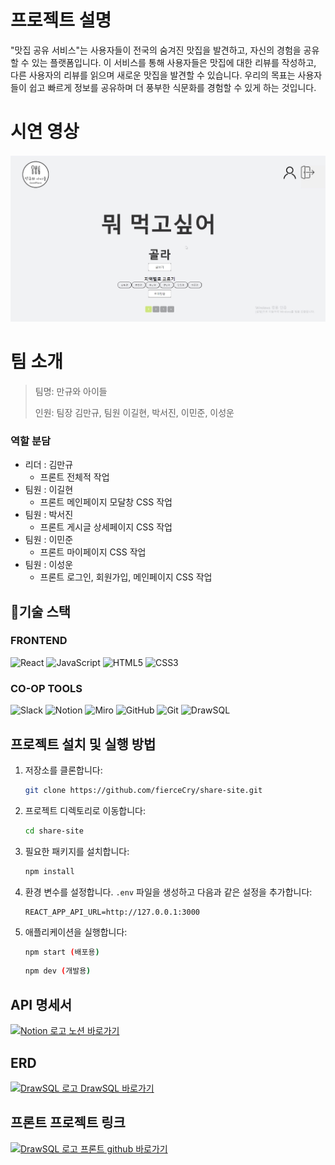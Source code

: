 # 프로젝트 설명
"맛집 공유 서비스"는 사용자들이 전국의 숨겨진 맛집을 발견하고, 자신의 경험을 공유할 수 있는 플랫폼입니다. 이 서비스를 통해 사용자들은 맛집에 대한 리뷰를 작성하고, 다른 사용자의 리뷰를 읽으며 새로운 맛집을 발견할 수 있습니다. 우리의 목표는 사용자들이 쉽고 빠르게 정보를 공유하며 더 풍부한 식문화를 경험할 수 있게 하는 것입니다.

# 시연 영상
[![만규와 아이들 시연영상](image.png)](https://www.youtube.com/watch?v=ljB_05bE7oc)
# 팀 소개
> 팀명: 만규와 아이들 
> 
> 인원: 팀장 김만규, 팀원 이길현, 박서진, 이민준, 이성운

### 역할 분담
* 리더 : 김만규
  * 프론트 전체적 작업
* 팀원 : 이길현
  * 프론트 메인페이지 모달창 CSS 작업
* 팀원 : 박서진
  * 프론트 게시글 상세페이지 CSS 작업
* 팀원 : 이민준
  * 프론트 마이페이지 CSS 작업
* 팀원 : 이성운
  * 프론트 로그인, 회원가입, 메인페이지 CSS 작업

## 🔧기술 스택

### FRONTEND
![React](https://img.shields.io/badge/react-61DAFB?style=for-the-badge&logo=react&logoColor=white) ![JavaScript](https://img.shields.io/badge/javascript-F7DF1E?style=for-the-badge&logo=javascript&logoColor=black) ![HTML5](https://img.shields.io/badge/html5-E34F26?style=for-the-badge&logo=html5&logoColor=white) ![CSS3](https://img.shields.io/badge/css3-1572B6?style=for-the-badge&logo=css3&logoColor=white)

### CO-OP TOOLS
![Slack](https://img.shields.io/badge/Slack-4A154B?style=for-the-badge&logo=Slack&logoColor=white) ![Notion](https://img.shields.io/badge/Notion-000000?style=for-the-badge&logo=Notion&logoColor=white) ![Miro](https://img.shields.io/badge/Miro-FFD700?style=for-the-badge&logo=miro&logoColor=black) ![GitHub](https://img.shields.io/badge/github-181717?style=for-the-badge&logo=github&logoColor=white) ![Git](https://img.shields.io/badge/git-F05032?style=for-the-badge&logo=git&logoColor=white) ![DrawSQL](https://img.shields.io/badge/DrawSQL-007ACC?style=for-the-badge&logo=drawsql&logoColor=white)

## 프로젝트 설치 및 실행 방법

1. 저장소를 클론합니다:
    ```bash
    git clone https://github.com/fierceCry/share-site.git
    ```

2. 프로젝트 디렉토리로 이동합니다:
    ```bash
    cd share-site
    ```

3. 필요한 패키지를 설치합니다:
    ```bash
    npm install
    ```

4. 환경 변수를 설정합니다. `.env` 파일을 생성하고 다음과 같은 설정을 추가합니다:
    ```
    REACT_APP_API_URL=http://127.0.0.1:3000
    ```

5. 애플리케이션을 실행합니다:

    ```bash
    npm start (배포용)
    ```

    ```bash
    npm dev (개발용)
    ```

## API 명세서
[![Notion 로고](https://upload.wikimedia.org/wikipedia/commons/thumb/e/e9/Notion-logo.svg/24px-Notion-logo.svg.png) 노션 바로가기](https://www.notion.so/teamsparta/ver-2024-e712a885d2624b388327f80a12051923?pvs=4)

## ERD
[<img src="https://tenereteam.s3.us-west-1.amazonaws.com/draw-sql.webp?v=1708250048" alt="DrawSQL 로고" width="24"> DrawSQL 바로가기](https://drawsql.app/teams/kimmangyu/diagrams/-2)

## 프론트 프로젝트 링크
[<img src="https://github.githubassets.com/images/modules/logos_page/GitHub-Mark.png" alt="DrawSQL 로고" width="24"> 프론트 github 바로가기](https://github.com/fierceCry/share-site-FrontEnd.git)